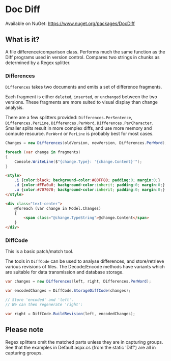 Doc Diff
========

Available on NuGet: https://www.nuget.org/packages/DocDiff

What is it?
-----------

A file difference/comparison class. Performs much the same function as the Diff programs used in version control.
Compares two strings in chunks as determined by a Regex splitter.

### Differences

`Differences` takes two documents and emits a set of difference fragments.

Each fragment is either `deleted`, `inserted`, or `unchanged` between the two versions.
These fragments are more suited to visual display than change analysis.

There are a few splitters provided: `Differences.PerSentence`, `Differences.PerLine`, `Differences.PerWord`, `Differences.PerCharacter`.
Smaller splits result in more complex diffs, and use more memory and compute resource. `PerWord` or `PerLine` is probably best for most cases.

```csharp
Changes = new Differences(oldVersion, newVersion, Differences.PerWord);

foreach (var change in fragments)
{
    Console.WriteLine($"{change.Type}: '{change.Content}'");
}
```

```html
<style>
    .i {color:black; background-color:#80FF80; padding:0; margin:0;}
    .d {color:#FFa0a0; background-color:inherit; padding:0; margin:0;}
    .u {color:#707070; background-color:inherit; padding:0; margin:0;}
</style>

<div class="text-center">
    @foreach (var change in Model.Changes)
    {
        <span class="@change.TypeString">@change.Content</span>
    }
</div>
```

### DiffCode

This is a basic patch/match tool.

The tools in `DiffCode` can be used to analyse differences, and store/retrieve various revisions of files.
The Decode/Encode methods have variants which are suitable for data transmission and database storage.

```csharp
var changes = new Differences(left, right, Differences.PerWord);

var encodedChanges = DiffCode.StorageDiffCode(changes);

// Store 'encoded' and 'left'.
// We can then regenerate 'right':

var right = DiffCode.BuildRevision(left, encodedChanges);
```

Please note
-----------

Regex splitters omit the matched parts unless they are in capturing groups. See that the examples in Default.aspx.cs (from the static 'Diff') are all in capturing groups.
